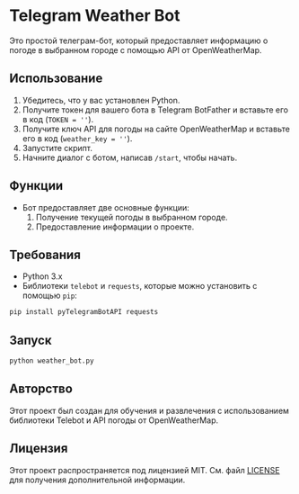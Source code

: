 # Telegram Weather Bot

Это простой телеграм-бот, который предоставляет информацию о погоде в выбранном городе с помощью API от OpenWeatherMap.

## Использование

1. Убедитесь, что у вас установлен Python.
2. Получите токен для вашего бота в Telegram BotFather и вставьте его в код (`TOKEN = ''`).
3. Получите ключ API для погоды на сайте OpenWeatherMap и вставьте его в код (`weather_key = ''`).
4. Запустите скрипт.
5. Начните диалог с ботом, написав `/start`, чтобы начать.

## Функции

- Бот предоставляет две основные функции:
  1. Получение текущей погоды в выбранном городе.
  2. Предоставление информации о проекте.

## Требования

- Python 3.x
- Библиотеки `telebot` и `requests`, которые можно установить с помощью `pip`:

```bash
pip install pyTelegramBotAPI requests
```

## Запуск

```bash
python weather_bot.py
```

## Авторство

Этот проект был создан для обучения и развлечения с использованием библиотеки Telebot и API погоды от OpenWeatherMap.

## Лицензия

Этот проект распространяется под лицензией MIT. См. файл [LICENSE](LICENSE) для получения дополнительной информации.
